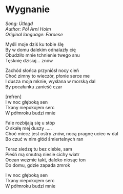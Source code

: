 # Wygnanie

*Song: Útlegd*\
*Author: Pól Arni Holm*\
*Original language: Faroese*

Myśli moje dziś ku tobie ślę\
By w domu dalekim odnalazły cię\
Obudziło mnie tchnienie twego snu\
Tęsknię dzisiaj... znów

Zachód słońca przyniósł nocy cień\
Choć zimny to wieczór, płonie serce me\
I dusza moja mknie, wysłana w morską dal\
By pocałunku zanieść czar

[refren]\
I w noc głęboką sen\
Tkany niepokojem serc\
W półmroku budzi mnie

Fale rozbijają się u stóp\
O skałę mej duszy .....\
Choć miecz jest ostry znów, nocą pragnę uciec w dal\
Bo czuć w nim głód śmiertelnych ran

Teraz siedzę tu bez ciebie, sam\
Pieśń mą smutną niesie cichy wiatr\
Ocean weźmie takt, daleko niosąc ton\
Do domu, gdzie zapada zmrok

I w noc głęboką sen\
Tkany niepokojem serc\
W półmroku budzi mnie